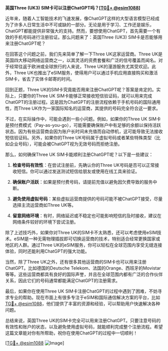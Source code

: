 **英国Three (UK3) SIM卡可以注册ChatGPT吗？[[TG💪+ @esim1088](https://t.me/s/esim1088)]**

近年来，随着人工智能技术的飞速发展，像ChatGPT这样的大型语言模型已经成为了许多人日常生活中不可或缺的一部分。无论是用于学习、工作还是娱乐，ChatGPT都能提供非常强大的支持。然而，要想使用ChatGPT，首先需要一个有效的手机号码进行注册验证。那么问题来了：英国Three (UK3) SIM卡是否能够用来注册ChatGPT呢？

在回答这个问题之前，我们先来简单了解一下Three UK这家运营商。Three UK是英国四大移动网络运营商之一，以其灵活的资费套餐和广泛的信号覆盖而闻名。对于经常往返于欧洲或全球旅行的人来说，Three UK的漫游服务尤其受欢迎。此外，Three UK也推出了eSIM服务，使得用户可以通过手机应用直接购买和激活SIM卡，省去了实体卡邮寄的时间。

回到正题，Three UK的SIM卡究竟能否用来注册ChatGPT呢？答案是肯定的。实际上，只要你的Three UK SIM卡能够正常接收短信验证码，就可以用来完成ChatGPT的注册过程。这是因为ChatGPT的注册流程依赖于手机号码的国际通用性，而Three UK作为一家国际知名的运营商，其提供的号码完全符合这一要求。

不过，在实际操作中，可能会遇到一些小问题。例如，如果你的Three UK SIM卡是预付费模式（Pay-as-you-go），可能需要确保账户中有足够的余额以保持活跃状态。因为有些运营商会因为账户长时间未充值而自动停机，这可能导致无法接收短信验证码。另外，如果你的Three UK号码属于虚拟号码或者某些特殊类型（比如企业号码），可能会被ChatGPT视为无效号码而拒绝注册。

那么，如何确保Three UK SIM卡能顺利注册ChatGPT呢？以下是一些建议：

1. **检查号码有效性**：在尝试注册前，先确认你的Three UK号码是否可以正常接收短信。你可以通过发送测试短信给朋友或使用在线工具来验证。

2. **确保账户活跃**：如果是预付费号码，请提前充值以避免因欠费导致的服务中断。

3. **避免使用虚拟号码**：某些虚拟运营商提供的号码可能不被ChatGPT接受，尽量选择主流运营商如Three UK等。

4. **留意网络环境**：有时，网络延迟或不稳定也可能影响短信的及时接收，建议在网络条件较好的环境下尝试注册。

除了上述技巧外，如果你对Three UK的SIM卡不太熟悉，还可以考虑使用eSIM技术。eSIM是一种无需物理插拔即可切换运营商的技术，特别适合经常更换国家或地区的人群。通过Three UK的eSIM服务，你可以轻松在全球范围内享受无缝连接体验，同时还能利用ChatGPT的强大功能。

当然，除了Three UK之外，还有很多其他运营商的SIM卡也可以用来注册ChatGPT。比如德国的Deutsche Telekom、法国的Orange、西班牙的Movistar等等。这些运营商都具有良好的国际声誉，并且在全球范围内都有广泛的合作伙伴关系，因此它们的号码通常都能满足ChatGPT的注册需求。

最后，如果你在使用Three UK SIM卡注册ChatGPT的过程中遇到了困难，不妨寻求专业的帮助。现在市面上有很多专注于eSIM和国际通信解决方案的平台，比如[TG💪+ @esim1088](https://t.me/s/esim1088)，他们提供了丰富的资源和经验，可以帮助用户快速解决各种问题。

总结来说，英国Three UK的SIM卡完全可以用来注册ChatGPT。只要注意号码的有效性和账户的状态，以及避免使用虚拟号码，就能顺利完成整个注册流程。希望这篇文章能对你有所帮助，祝你在使用ChatGPT的过程中一切顺利！

[[TG💪+ @esim1088](https://t.me/s/esim1088) ![Image](https://i.postimg.cc/4NQfJmqS/Snipaste-2025-05-13-00-14-12.png)]
